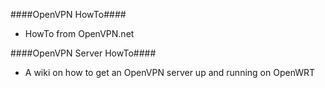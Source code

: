 ####OpenVPN HowTo####
  - HowTo from OpenVPN.net

####OpenVPN Server HowTo####
  - A wiki on how to get an OpenVPN server up and running on OpenWRT
